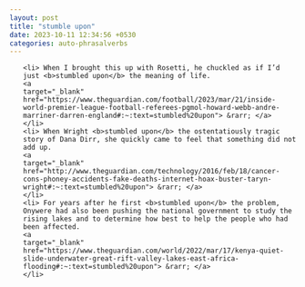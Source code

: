 ```yaml
---
layout: post
title: "stumble upon"
date: 2023-10-11 12:34:56 +0530
categories: auto-phrasalverbs
---
```

<ol>

    <li> When I brought this up with Rosetti, he chuckled as if I’d just <b>stumbled upon</b> the meaning of life.
    <a 
    target="_blank" 
    href="https://www.theguardian.com/football/2023/mar/21/inside-world-premier-league-football-referees-pgmol-howard-webb-andre-marriner-darren-england#:~:text=stumbled%20upon"> &rarr; </a>
    </li>
    <li> When Wright <b>stumbled upon</b> the ostentatiously tragic story of Dana Dirr, she quickly came to feel that something did not add up.
    <a 
    target="_blank" 
    href="http://www.theguardian.com/technology/2016/feb/18/cancer-cons-phoney-accidents-fake-deaths-internet-hoax-buster-taryn-wright#:~:text=stumbled%20upon"> &rarr; </a>
    </li>
    <li> For years after he first <b>stumbled upon</b> the problem, Onywere had also been pushing the national government to study the rising lakes and to determine how best to help the people who had been affected.
    <a 
    target="_blank" 
    href="https://www.theguardian.com/world/2022/mar/17/kenya-quiet-slide-underwater-great-rift-valley-lakes-east-africa-flooding#:~:text=stumbled%20upon"> &rarr; </a>
    </li>